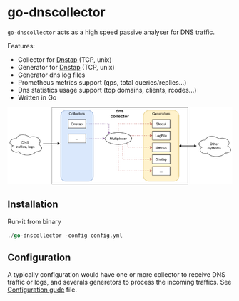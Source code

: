 # go-dnscollector

`go-dnscollector` acts as a high speed passive analyser for DNS traffic.

Features:
- Collector for [Dnstap](https://dnstap.info/) (TCP, unix) 
- Generator for [Dnstap](https://dnstap.info/) (TCP, unix) 
- Generator dns log files 
- Prometheus metrics support (qps, total queries/replies...)
- Dns statistics usage support (top domains, clients, rcodes...) 
- Written in Go

![overview](doc/overview.png)

## Installation


Run-it from binary

```go
./go-dnscollector -config config.yml
```

## Configuration

A typically configuration would have one or more collector to receive DNS traffic or logs, and severals generetors to process the 
incoming traffics. See [Configuration gude](doc/configuration.md) file.